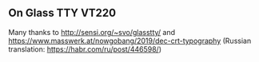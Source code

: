 ## On Glass TTY VT220

Many thanks to http://sensi.org/~svo/glasstty/ and https://www.masswerk.at/nowgobang/2019/dec-crt-typography (Russian translation: https://habr.com/ru/post/446598/)
